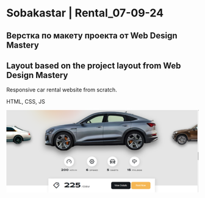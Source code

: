 # Sobakastar | Rental_07-09-24

## Верстка по макету проекта от Web Design Mastery
## Layout based on the project layout from Web Design Mastery

Responsive car rental website from scratch.

HTML, CSS, JS

![](./demo.png)
